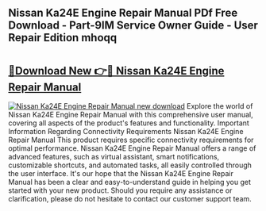 ## Nissan Ka24E Engine Repair Manual PDf Free Download - Part-9lM Service Owner Guide - User Repair Edition mhoqq

# <h2><a href="http://bc58386.oget.top/?id=Nissan+Ka24E+Engine+Repair+Manual">🔗Download New 👉🔴 Nissan Ka24E Engine Repair Manual</a></h2>

[![Nissan Ka24E Engine Repair Manual new download](https://i.imgur.com/5g1atiW.png)](http://bc58386.oget.top/?id=Nissan+Ka24E+Engine+Repair+Manual)
Explore the world of Nissan Ka24E Engine Repair Manual with this comprehensive user manual, covering all aspects of the product's features and functionality. Important Information Regarding Connectivity Requirements Nissan Ka24E Engine Repair Manual This product requires specific connectivity requirements for optimal performance. Nissan Ka24E Engine Repair Manual offers a range of advanced features, such as virtual assistant, smart notifications, customizable shortcuts, and automated tasks, all easily controlled through the user interface. It's our hope that the Nissan Ka24E Engine Repair Manual has been a clear and easy-to-understand guide in helping you get started with your new product. Should you require any assistance or clarification, please do not hesitate to contact our customer support team.
